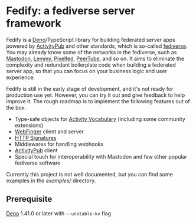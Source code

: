 <!-- deno-fmt-ignore-file -->

Fedify: a fediverse server framework
====================================

Fedify is a [Deno]/TypeScript library for building federated server apps
powered by [ActivityPub] and other standards, which is so-called [fediverse].
You may already know some of the networks in the fediverse, such as [Mastodon],
[Lemmy], [Pixelfed], [PeerTube], and so on.  It aims to eliminate
the complexity and redundant boilerplate code when building a federated server
app, so that you can focus on your business logic and user experience.

Fedify is still in the early stage of development, and it's not ready
for production use yet.  However, you can try it out and give feedback
to help improve it.
The rough roadmap is to implement the following features out of the box:

 -  Type-safe objects for [Activity Vocabulary] (including some community
    extensions)
 -  [WebFinger] client and server
 -  [HTTP Signatures]
 -  Middlewares for handling webhooks
 -  [ActivityPub] client
 -  Special touch for interoperability with Mastodon and few other popular
    fediverse software

Currently this project is not well documented, but you can find some examples
in the *examples/* directory.

[Deno]: https://deno.com/
[ActivityPub]: https://www.w3.org/TR/activitypub/
[fediverse]: https://en.wikipedia.org/wiki/Fediverse
[Mastodon]: https://joinmastodon.org/
[Lemmy]: https://join-lemmy.org/
[Pixelfed]: https://pixelfed.org/
[PeerTube]: https://joinpeertube.org/
[Activity Vocabulary]: https://www.w3.org/TR/activitystreams-vocabulary/
[WebFinger]: https://datatracker.ietf.org/doc/html/rfc7033
[HTTP Signatures]: https://tools.ietf.org/html/draft-cavage-http-signatures-12


Prerequisite
------------

[Deno] 1.41.0 or later with `--unstable-kv` flag
